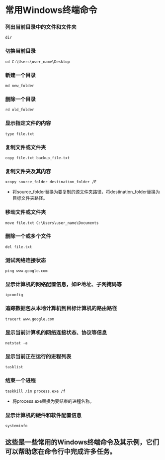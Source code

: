 # 常用Windows终端命令


### 列出当前目录中的文件和文件夹

```
dir
```

### 切换当前目录

```
cd C:\Users\user_name\Desktop
```

### 新建一个目录

```
md new_folder
```

### 删除一个目录

```
rd old_folder
```

### 显示指定文件的内容

```
type file.txt
```

### 复制文件或文件夹

```
copy file.txt backup_file.txt
```

### 复制文件夹及其内容

```
xcopy source_folder destination_folder /E
```

* 将source_folder替换为要复制的源文件夹路径，将destination_folder替换为目标文件夹路径。

### 移动文件或文件夹

```
move file.txt C:\Users\user_name\Documents
```

### 删除一个或多个文件

```
del file.txt
```

### 测试网络连接状态

```
ping www.google.com
```

### 显示计算机的网络配置信息，如IP地址、子网掩码等

```
ipconfig
```

### 追踪数据包从本地计算机到目标计算机的路由路径

```
tracert www.google.com
```

### 显示当前计算机的网络连接状态、协议等信息

```
netstat -a
```

### 显示当前正在运行的进程列表

```
tasklist
```

### 结束一个进程

```
taskkill /im process.exe /f
```

* 将process.exe替换为要结束的进程名称。


### 显示计算机的硬件和软件配置信息

```
systeminfo
```

## 这些是一些常用的Windows终端命令及其示例，它们可以帮助您在命令行中完成许多任务。